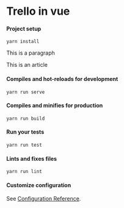 # Trello in vue

#### Project setup
```
yarn install
```

<p> This is a paragraph </p>
<article> This is an article </article>

#### Compiles and hot-reloads for development
```
yarn run serve
```

#### Compiles and minifies for production
```
yarn run build
```

#### Run your tests
```
yarn run test
```

#### Lints and fixes files
```
yarn run lint
```

#### Customize configuration
See [Configuration Reference](https://cli.vuejs.org/config/).
